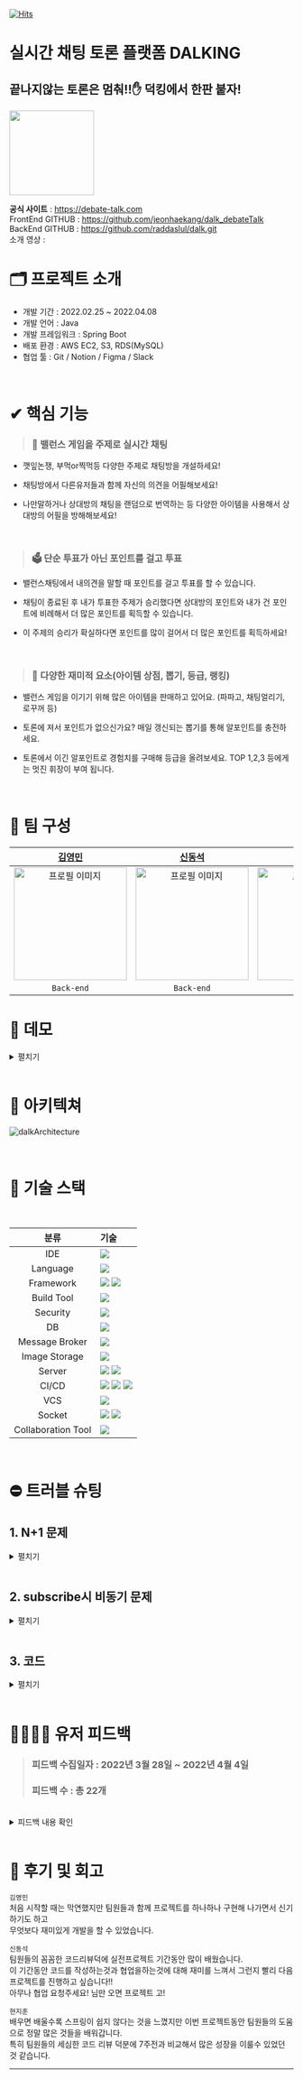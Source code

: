 [![Hits](https://hits.seeyoufarm.com/api/count/incr/badge.svg?url=https%3A%2F%2Fgithub.com%2Fhaesoo9410&count_bg=%23EB8B10&title_bg=%23684327&icon=&icon_color=%23E7E7E7&title=VISIT&edge_flat=false)](https://github.com/raddaslul/dalk)
# 실시간 채팅 토론 플랫폼 DALKING
## 끝나지않는 토론은 멈춰!!✋ 덕킹에서 한판 붙자!

<img width="150" src="https://user-images.githubusercontent.com/73621658/161711654-dd92e728-7253-4d2f-b418-745cf0355ff5.png">

<b>공식 사이트</b> : https://debate-talk.com <br/>
FrontEnd GITHUB : https://github.com/jeonhaekang/dalk_debateTalk <br />
BackEnd GITHUB : https://github.com/raddaslul/dalk.git <br />
소개 영상 : <br />

# 🗂 프로젝트 소개

- 개발 기간 : 2022.02.25 ~ 2022.04.08
- 개발 언어 : Java
- 개발 프레임워크 : Spring Boot
- 배포 환경 : AWS EC2, S3, RDS(MySQL)
- 협업 툴 : Git / Notion / Figma / Slack
  <br />


<br />

# ✔ 핵심 기능

> ### 💬 밸런스 게임을 주제로 실시간 채팅

- 깻잎논쟁, 부먹or찍먹등 다양한 주제로 채팅방을 개설하세요!
- 채팅방에서 다른유저들과 함께 자신의 의견을 어필해보세요!
- 나만말하거나 상대방의 채팅을 랜덤으로 번역하는 등 다양한 아이템을 사용해서
  상대방의 어필을 방해해보세요!

  <br/>
> ### 🗳 단순 투표가 아닌 포인트를 걸고 투표

- 밸런스채팅에서 내의견을 말할 때 포인트를 걸고 투표를 할 수 있습니다.
- 채팅이 종료된 후 내가 투표한 주제가 승리했다면 상대방의 포인트와 내가 건 포인트에
  비례해서 더 많은 포인트를 획득할 수 있습니다.
- 이 주제의 승리가 확실하다면 포인트를 많이 걸어서 더 많은 포인트를 획득하세요!

  <br/>
> ### 🎰 다양한 재미적 요소(아이템 상점, 뽑기, 등급, 랭킹)

- 밸런스 게임을 이기기 위해 많은 아이템을 판매하고 있어요. (파파고, 채팅얼리기, 로꾸꺼 등)
- 토론에 져서 포인트가 없으신가요? 매일 갱신되는 뽑기를 통해 알포인트를 충전하세요.
- 토론에서 이긴 알포인트로 경험치를 구매해 등급을 올려보세요.
  TOP 1,2,3 등에게는 멋진 휘장이 부여 됩니다.

  <br/>

# 👥 팀 구성

|                                                        [김영민](https://github.com/raddaslul)                                                        |                                                         [신동석](https://github.com/dss1222)                                                          |                                                         [현지훈](https://github.com/hyeonjh)                                                          |                                                       [전해강](https://github.com/jeonhaekang)                                                        |                                                        [차민재](https://github.com/letminjae)                                                         |                                                                       박다혜                                                                        |                                                                       이규리                                                                        |
| :--------------------------------------------------------------------------------------------------------------------------------------------------: | :---------------------------------------------------------------------------------------------------------------------------------------------------: | :---------------------------------------------------------------------------------------------------------------------------------------------------: | :---------------------------------------------------------------------------------------------------------------------------------------------------: | :---------------------------------------------------------------------------------------------------------------------------------------------------: | :-------------------------------------------------------------------------------------------------------------------------------------------------: | :-------------------------------------------------------------------------------------------------------------------------------------------------: |
| <img src="https://user-images.githubusercontent.com/96935557/160993263-a421e956-69d1-4973-ab65-2b0369f3e093.jpg" alt="프로필 이미지" width="200px"/> | <img src="https://user-images.githubusercontent.com/96935557/160993261-1f741cea-7483-45bc-ba5b-358b94e88c1e.png" alt="프로필 이미지" width="200px" /> | <img src="https://user-images.githubusercontent.com/96935557/160993257-885ee21a-33b9-423b-aa84-deb2ac783bc5.jpg" alt="프로필 이미지" width="200px" /> | <img src="https://user-images.githubusercontent.com/73621658/161737028-01579377-e7e5-4da6-8e7e-87ba5f820b0a.png" alt="프로필 이미지" width="200px" /> | <img src="https://user-images.githubusercontent.com/96935557/160993266-97fde786-4d9a-44f8-9add-2930b5dc7947.png" alt="프로필 이미지" width="200px" /> | <img width="200px" alt="프로필 이미지" src="https://user-images.githubusercontent.com/96935557/160994847-0d364594-19e4-41ea-b0b3-449ddc3d52a6.png"> | <img width="200px" alt="프로필 이미지" src="https://user-images.githubusercontent.com/96935557/160994828-fee4f002-2576-4be3-9a39-42f3e6ec3495.png"> |
|                                                                      `Back-end`                                                                      |                                                                      `Back-end`                                                                       |                                                                      `Front-end`                                                                      |                                                                      `Front-end`                                                                      |                                                                      `Front-end`                                                                      |                                                                     `Designer`                                                                      |                                                                     `Designer`                                                                      |

# 🎥 데모

<details>
    <summary>펼치기</summary>

|                                                                토론방 채팅                                                                 |                                                                밸런스 투표                                                                 |                                                                아이템 사용                                                                 |
| :----------------------------------------------------------------------------------------------------------------------------------------: | :----------------------------------------------------------------------------------------------------------------------------------------: | :----------------------------------------------------------------------------------------------------------------------------------------: |
| <img src="https://user-images.githubusercontent.com/96935557/161021106-6b6ca8b6-c14d-4a1b-95a9-185fca9e95fc.gif" alt="demo" width="80%" /> | <img src="https://user-images.githubusercontent.com/96935557/161022511-85b7ba71-68b1-41f8-9089-7fbb1422a636.gif" alt="demo" width="80%" /> | <img src="https://user-images.githubusercontent.com/96935557/161027809-a2c18e4c-7336-4119-888f-332bf22c2ca1.gif" alt="demo" width="80%" /> |

<br/>

|                                                       카테고리 별 토론, 결과방 조회                                                        |                                                             토론, 결과방 검색                                                              |                                                                결과방 통계                                                                 |
| :----------------------------------------------------------------------------------------------------------------------------------------: | :----------------------------------------------------------------------------------------------------------------------------------------: | :----------------------------------------------------------------------------------------------------------------------------------------: |
| <img src="https://user-images.githubusercontent.com/96935557/161029832-13ad234e-45c5-444e-bfab-b6408ab7cc9c.gif" alt="demo" width="80%" /> | <img src="https://user-images.githubusercontent.com/96935557/161034287-29677099-4849-4580-ad30-5982073fdb97.gif" alt="demo" width="80%" /> | <img src="https://user-images.githubusercontent.com/96935557/161034297-4519036f-4cea-45a2-9420-8cb5ff3a7f43.gif" alt="demo" width="80%" /> |

<br/>

|                                                                 전체 랭킹                                                                  |                                                               알포인트 상점                                                                |                                                               알포인트 뽑기                                                                |
| :----------------------------------------------------------------------------------------------------------------------------------------: | :----------------------------------------------------------------------------------------------------------------------------------------: | :----------------------------------------------------------------------------------------------------------------------------------------: |
| <img src="https://user-images.githubusercontent.com/96935557/161111439-16be1036-1328-45a1-8ca5-07102f59a2a8.gif" alt="demo" width="80%" /> | <img src="https://user-images.githubusercontent.com/96935557/161111417-04daff13-e4ce-4281-bff5-1941992756f5.gif" alt="demo" width="80%" /> | <img src="https://user-images.githubusercontent.com/96935557/161707106-808eaa4b-a272-4c83-a2cd-4cc278860329.gif" alt="demo" width="80%" /> |

<br/>

|                                                                 등급 안내                                                                  |                                                               댓글 등록&삭제                                                               |                                                               댓글 찬성&반대                                                               |
| :----------------------------------------------------------------------------------------------------------------------------------------: | :----------------------------------------------------------------------------------------------------------------------------------------: | :----------------------------------------------------------------------------------------------------------------------------------------: |
| <img src="https://user-images.githubusercontent.com/96935557/161114764-a8dbe498-c572-4114-b3e1-39233948910e.gif" alt="demo" width="80%" /> | <img src="https://user-images.githubusercontent.com/96935557/161114761-47ad8539-9527-43c2-8623-b8235d817517.gif" alt="demo" width="80%" /> | <img src="https://user-images.githubusercontent.com/96935557/161114755-e673d71d-c320-44ae-8244-f82c3fe17960.gif" alt="demo" width="80%" /> |

<br/>

|                                                          유저, 토론, 결과방 신고                                                           |                                                                무한 스크롤                                                                 |                                                                  공유하기                                                                  |
| :----------------------------------------------------------------------------------------------------------------------------------------: | :----------------------------------------------------------------------------------------------------------------------------------------: | :----------------------------------------------------------------------------------------------------------------------------------------: |
| <img src="https://user-images.githubusercontent.com/96935557/161129182-92fc399b-4ec6-428f-88be-9cda60d22d89.gif" alt="demo" width="80%" /> | <img src="https://user-images.githubusercontent.com/96935557/161129195-77e3cdd0-0e51-4f29-9037-8590cdc769b5.gif" alt="demo" width="80%" /> | <img src="https://user-images.githubusercontent.com/96935557/161129191-b829da82-d1cd-4dfe-9af2-2278958ea866.gif" alt="demo" width="80%" /> |

<br/>

|                                                                   온보딩                                                                   |                                                               관리자 페이지                                                                |                                                                  토론안내                                                                  |
| :----------------------------------------------------------------------------------------------------------------------------------------: | :----------------------------------------------------------------------------------------------------------------------------------------: | :----------------------------------------------------------------------------------------------------------------------------------------: |
| <img src="https://user-images.githubusercontent.com/96935557/161707100-14033822-ecd8-4e65-86d9-74168180d107.gif" alt="demo" width="80%" /> | <img src="https://user-images.githubusercontent.com/96935557/161707113-d1c4ba48-35b4-42ad-93f7-7c35b75def0f.gif" alt="demo" width="80%" /> | <img src="https://user-images.githubusercontent.com/96935557/161707079-1a3e499d-f3f8-4d7f-b4bf-cdbf8ecca800.gif" alt="demo" width="80%" /> |

</details>

<br />

# 🧩 아키텍쳐

![dalkArchitecture](https://user-images.githubusercontent.com/96935557/160998932-99d23bea-c77b-4cfb-9409-f6879eef7f4c.PNG)

<br />

# 🔨 기술 스택

 <div align="center">
 <br/>

|분류|기술|
| :-: |:- |
|IDE|<img src="https://img.shields.io/badge/IntelliJ IDEA-000000?style=for-the-badge&logo=IntelliJ IDEA&logoColor=white">|
|Language|<img src="https://img.shields.io/badge/JAVA-007396?style=for-the-badge&logo=java&logoColor=white">|
|Framework|<img src="https://img.shields.io/badge/Spring-6DB33F?style=for-the-badge&logo=Spring&logoColor=white"> <img src="https://img.shields.io/badge/Springboot-6DB33F?style=for-the-badge&logo=Springboot&logoColor=white">|
|Build Tool|<img src="https://img.shields.io/badge/gradle-02303A?style=for-the-badge&logo=gradle&logoColor=white">|
|Security|<img src="https://img.shields.io/badge/JSON%20Web%20Tokens-000000.svg?style=for-the-badge&logo=JSON%20Web%20Tokens&logoColor=white"/>|
|DB|<img src="https://img.shields.io/badge/mysql-4479A1?style=for-the-badge&logo=mysql&logoColor=white">|
|Message Broker|<img src="https://img.shields.io/badge/redis-DC382D?style=for-the-badge&logo=redis&logoColor=white">|
|Image Storage|<img src="https://img.shields.io/badge/Amazon S3-569A31?style=for-the-badge&logo=Amazon S3&logoColor=white">|
|Server|<img src="https://img.shields.io/badge/aws-232F3E?style=for-the-badge&logo=AmazonAWS&logoColor=white"> <img src="https://img.shields.io/badge/NGINX-009639?style=for-the-badge&logo=NGINX&logoColor=white">|
|CI/CD|<img src="https://img.shields.io/badge/GitHub%20Actions-2088FF.svg?style=for-the-badge&logo=GitHub%20Actions&logoColor=white"/> <img src="https://img.shields.io/badge/Amazon S3-569A31?style=for-the-badge&logo=Amazon S3&logoColor=white"> <img src="https://img.shields.io/badge/Code%20Deploy-green?style=flat-square&logoColor=white"/>|
|VCS|<img src="https://img.shields.io/badge/github-181717?style=for-the-badge&logo=github&logoColor=white"> |
|Socket| <img src="https://img.shields.io/badge/SOCKJS-blueviolet?style=flat-square&logoColor=white"/> <img src="https://img.shields.io/badge/STOMP-black?style=flat-square&logoColor=white"/>|
|Collaboration Tool| <img src="https://img.shields.io/badge/Notion-000000.svg?style=for-the-badge&logo=Notion&logoColor=white"/> |
<br />
  </div>

# ⛔️ 트러블 슈팅

## 1. N+1 문제
<details>
  <summary>펼치기</summary>

  <div align="center">
  <img width="50%" src=></div>
  <br/>
  페이징처리를 하여 한번로딩에 게시글을 5개씩 불러오는데 이 과정에서 Query가 한번에 여러개가 나가는 문제가 발생했다.

  <br/>

  > ### 1. 에러 현상
  * 게시글 한개당 쿼리가 5개씩 총 25개가 나가는 문제

  * 로딩속도가 약 480ms로 어느정도 느린게 체감이 됨

  <br/>
  
  > ### 2. 에러 해결 과정

  * 해당 에러는 JPA의 메서드커리를 사용하면서 발생했다. 

    <img src="https://s3.us-west-2.amazonaws.com/secure.notion-static.com/42042483-6cdb-407e-9245-501b03b31db0/Untitled.png?X-Amz-Algorithm=AWS4-HMAC-SHA256&X-Amz-Content-Sha256=UNSIGNED-PAYLOAD&X-Amz-Credential=AKIAT73L2G45EIPT3X45%2F20220405%2Fus-west-2%2Fs3%2Faws4_request&X-Amz-Date=20220405T091323Z&X-Amz-Expires=86400&X-Amz-Signature=8b7c7be716bd2433e329074e7d9e22e0d2530db4194d4be5a97b96e58d7b3641&X-Amz-SignedHeaders=host&response-content-disposition=filename%20%3D%22Untitled.png%22&x-id=GetObject"/>
    Thread.sleep으로 딜레이를 준 백엔드 코드<br/><br/>
    이렇게 3초 딜레이를 주니 정상적으로 잘 메세지를 수신할 수 있었습니다.<br/><br/>

  > ### 3.해결 코드

  *  연관관계에 Lazy타입으로 쿼리를 한번에 불러오도록 하였고 추가적으로 배치패치사이즈를 적용하여 쿼리를 한번에 불러오도록 하였습니다. <br/><br/>
    <b></b> 
      <label>
      ```java
      @OneToOne(cascade = CascadeType.REMOVE, fetch = FetchType.LAZY)
    @JoinColumn(name = "vote")
    private Vote vote;
      ```
      </label>
      생각한 방법은 이러했습니다.
.<br/><br/>
</details>

<br/>

## 2. subscribe시 비동기 문제
<details>
  <summary>펼치기</summary>
    
서비스를 배포하고 실제 유저들이 사용중에 발견한 에러입니다😰<br/>
기존에는 컴포넌트가 언마운트 될 때, beforeunload 이벤트를 이용해 브라우저가 새로고침 될 때, 닫힐 때
disconnect신호를 서버에 전달하였으나, 모바일 환경에서 다시 문제가 발생하였습니다.

<br/>

> ### 1. 에러 현상

* 모바일 환경에서 탭 이동, 홈버튼, 화면 전환 버튼 클릭 시, 해당 채팅방이 종료될 때까지 유저가 다시 채팅방에 입장할 수 없는 심각한 오류를 발견하였습니다.

  ```javascript
  React.useEffect(() => {
    window.addEventListener("beforeunload", (e) => {
      client.disconnect(() => client.unsubscribe("sub-0"), headers);
    }); // 브라우저를 새로고침 하거나 종료하면 disconnect신호 보냄

    return () => {
      client.disconnect(() => client.unsubscribe("sub-0"), headers);
    };
  }, []);
  ```

  기존에 사용하던 disconnect코드<br/><br/>

> ### 2. 원인

* 서버에서 동일한 유저의 채팅방 다중 입장을 차단하고 있기 때문에, 탭 이동, 홈버튼, 화면 전환 버튼 클릭 시 서버
disconnect 미작동으로 인해 해당 유저가 채팅방에 남아있는걸로 인식되었습니다.<br/><br/>

> ### 3. 해결코드
* visibilitychange 이벤트를 연결해 현재 화면이 보이고 있는지 visibleHendler함수를 만들어 판단 후 disconnect신호를 서버에 보내줌

  ```javascript
  React.useEffect(() => {
    window.addEventListener("beforeunload", (e) => {
      client.disconnect(() => client.unsubscribe("sub-0"), headers);
    }); // 브라우저를 새로고침 하거나 종료하면 disconnect신호 보냄

    window.addEventListener("visibilitychange", visibleHendler);
    // 모바일 환경에서 탭 전환이나 화면 전환시 disconnect신호를 보내지 못해 발생하는 오류 해결을 위해 사용

    return () => {
      client.disconnect(() => client.unsubscribe("sub-0"), headers);
      window.removeEventListener("visibilitychange", visibleHendler);
    };
  }, [messageLoaded]);

  const visibleHendler = (e) => {
    const state = document.visibilityState === "hidden"; // 화면에 안보이면
    const mobile = mobileCheck(); // 모바일인지 체크

    // 모바일에서 화면전환이 이루어질 경우 실행
    if (state && mobile) {
      client.disconnect(() => client.unsubscribe("sub-0"), headers);
      history.replace("/");
      dispatch(
        alertAction.open({
          type: "confirm",
          message: "채팅방에 다시 입장하시겠습니까?",
          action: () => history.push("/chatroom/" + roomId),
        })
      );
    }
  };
  ```
  <br/>
</details>

<br/>

## 3. 코드 
<details>
  <summary>펼치기</summary>
최초 채팅방 타이머는 서버로 부터 남은 시간을 받아 setInterval을 사용해 1초씩 빼주었습니다.
하지만 이런 방식은 여러가지 문제가 발생하였습니다.

<br/>

  > ### 원인
  * setInterval이 1초마다 실행된다는 보장성이 없다.
  * alert, confirm등 브라우저가 멈추면 타이머도 멈춰 시간이 어긋난다

  <br/>

  > ### 해결
  * 일단 alert이나 confirm이 브라우저를 멈춘다면 사용하지 않으면 된다고 생각하여,<br/>직접 redux와 portal을 이용해 만들어 사용하였습니다.<br/><br/>
  그리고 서버로부터 채팅방의 종료예정시간을 받아 현재 시간과 비교하며 얼마나 남았는지 계산, useInterval커스텀 훅을 사용하여 1초마다 정보를 갱신해주었습니다.

    ```javascript
    const CountDownTimer = (props) => {
      const dispatch = useDispatch();

      const end = new Date(props.endAt.replaceAll("-", "/")); // 해당 채팅방 종료 시간
      const now = new Date(); // 현재 시간

      const [time, setTime] = useState((end - now) / 1000 + 1);

      useInterval(() => setTime((end - now) / 1000), time);

      useEffect(() => {
        if (time <= 0) {
          history.push("/");
          dispatch(
            alertAction.open({
              message: "토론이 종료되었습니다.",
            })
          );
          return;
        }
      }, [time]);

      // 분이랑 초로 변경
      const minutes = Math.floor(time / 60);
      const seconds = Math.floor(time % 60);

      return (
        <Timer restTime={time < 60 && true}>
          <Minutes>{minutes.toString().padStart(2, "0")}</Minutes> :
          <Seconds>{seconds.toString().padStart(2, "0")}</Seconds>
        </Timer>
      );
    };
    ```
    https://haekang.notion.site/setInterval-useInterval-d62a416e2db147c48ef5304de44a23f3

<br />
</details>

<br/>

# 👨‍👨‍👦‍👦 유저 피드백

>  ### 피드백 수집일자 : 2022년 3월 28일 ~ 2022년 4월 4일 <br />
>  ### 피드백 수 : 총 22개

<br />

<details>
  <summary>피드백 내용 확인</summary>

- 긍정적인 피드백
  - 채팅에서 논리로 이겨버리고 받은 포인트로 랩업해서 랭킹 1등했어요!
  - 행운뽑기 기능이 신박하고 도박요소가 있어서 재밌었습니다 ㅎㅎ 그리고 아이템 구매하는 창에서 하나씩 어떤 기능인지 설명해줘서 좋았어요 1조 분들 너무너무 고생하셨습니다.
  - DALK를 프로젝트를 준비하며, A가 좋을까 B가 더 나은 것은 아닐까. 가장 많이 고민하고 또 토론한 분들이 운영진 분들이시겠다는 생각이 들었습니다. 정말 수고 많으셨고, 앞으로 나아가실 길도 진심으로 응원하겠습니다. 모두 건강 잘 챙겨가면서 하시길 바라며.. 좋은 서비스 만들어주셔서 감사합니다🙆‍♀️
  - 아이디어 좋은거 같아요 사용자가 많아지면 더재밌게 채팅할 수있을 거같아요! 번창하시길 바랄게요!
    
    <br />

- 개선에 대한 피드백
    > 다양한 기능을 써보고 싶어도 어디에 어떤 기능이 있는지 모르겠어요. 
    
    - 사용자의 이용률과 경험만족도를 끌어올리기 위해 투표창 인식을 위한 UI 개선을 진행, <br />
    처음 방문한 사용자들을 위해 메인배너에 사용방법창으로 갈 수 있는 캐러셀을 추가

        |배너 캐러셀|투표창 초기 펼침|
        |:-:|:-:|
        |<img src ="https://user-images.githubusercontent.com/96935557/161725645-2e16ebae-b03d-4bf4-aeed-06603f7097be.png">|<img src ="https://user-images.githubusercontent.com/96935557/161725952-1705eddd-21d9-4d5b-a32d-960f4ee81f6d.png">|


        <br />
        <br />
    > 아이폰 모바일 화면은 뷰가 깨져 보여요.
    
    -  리사이즈 Event를 통해 화면크기를 실시간 계산 후 적용하는 과정을 통해서 모든 모바일 뷰 화면을 깨짐없이 개선 <br />

        ```Javascript
        const MobileFrame = ({ children }) => {
          const handleResize = () => {
            const vh = window.innerHeight * 0.01;
            document.documentElement.style.setProperty("--vh", `${vh}px`);
          };

          useEffect(() => {
            handleResize();
            window.addEventListener("resize", handleResize);

            return () => window.removeEventListener("resize", handleResize);
          }, []);

          return (
            <MobileContainer>
            <MobileWrap id="globalPortal">
                <MobileContent>{children}</MobileContent>
            </MobileWrap>
            </MobileContainer>
          );
        };
        ```

        <br />
    > 채팅방이 너무 좁아서 한눈에 토론내용을 보기 어려워요.
    - 헤더를 통합하여 채팅창을 넓게 만들어 사용자들의 불편사항 개선

        |개선 전|개선 후|
        |:-:|:-:|
        |<img src="https://user-images.githubusercontent.com/96935557/161725088-df287b72-2cd5-4724-842d-22b6ed015591.png">|<img src="https://user-images.githubusercontent.com/96935557/161725389-8c3cc822-1549-4bc2-b8bd-dfd474b7e2cf.png">|
</details>

<br />

# 🤝 후기 및 회고

<code>김영민</code> <br />
처음 시작할 때는 막연했지만 팀원들과 함께 프로젝트를 하나하나 구현해 나가면서 신기하기도 하고 <br />
무엇보다 재미있게 개발을 할 수 있었습니다.

<code>신동석</code> <br />
팀원들의 꼼꼼한 코드리뷰덕에 실전프로젝트 기간동안 많이 배웠습니다. <br />
이 기간동안 코드를 작성하는것과 협업을하는것에 대해 재미를 느껴서 그런지 빨리 다음 프로젝트를 진행하고 싶습니다!! <br />
아무나 협업 요청주세요! 님만 오면 프로젝트 고!

<code>현지훈</code> <br />
배우면 배울수록 스프링이 쉽지 않다는 것을 느꼈지만 이번 프로젝트동안 팀원들의 도움으로 정말  많은 것들을 배워갑니다.  <br />
특히 팀원들의 세심한 코드 리뷰 덕분에 7주전과 비교해서 많은 성장을 이룰수 있었던 것 같습니다.

---
